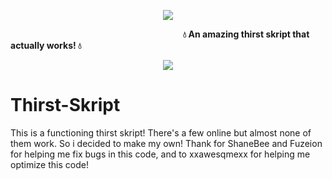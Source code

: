 <p align="center">
  <img src="https://cdn.discordapp.com/attachments/1171712366736576542/1172048469645602876/OIP-removebg-preview.png?ex=655ee632&is=654c7132&hm=596b38b59c7d667ed1d5a413b05231fe4ea021afb8ea705346872bcdd128a751&" />
</p>

‎ ‎ ‎ ‎ ‎ ‎ ‎ ‎ ‎ ‎ ‎ ‎ ‎ ‎ ‎ ‎ ‎ ‎ ‎ ‎ ‎ ‎ ‎ ‎ ‎ ‎ ‎ ‎ ‎ ‎ ‎ ‎ ‎ ‎ ‎ ‎ ‎ ‎ ‎ ‎ ‎ ‎ ‎ ‎ ‎ ‎ ‎ ‎ ‎ ‎ ‎ ‎ ‎ ‎ ‎ ‎ ‎ ‎ ‎ ‎ ‎ ‎ ‎ ‎ ‎ ‎ ‎ ‎ ‎ ‎ ‎ ‎ ‎ ‎ ‎ ‎ **💧 An amazing thirst skript that actually works! 💧**

<p align="center">
  <img src="https://camo.githubusercontent.com/020eaca0663a08f98be8fe73cd79884ed0db589d36189221298819f2bcc09b5f/68747470733a2f2f696d672e736869656c64732e696f2f62616467652f737069676f742d6f726178656e2d627269676874677265656e"/>
</p>

# Thirst-Skript
This is a functioning thirst skript! There's a few online but almost none of them work. So i decided to make my own! Thank for ShaneBee and Fuzeion for helping me fix bugs in this code, and to xxawesqmexx for helping me optimize this code!

